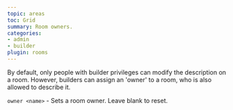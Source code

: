 ```yaml
---
topic: areas
toc: Grid
summary: Room owners.
categories:
- admin
- builder
plugin: rooms
---
```

By default, only people with builder privileges can modify the description on a room.  However, builders can assign an 'owner' to a room, who is also allowed to describe it.

`owner <name>` - Sets a room owner.  Leave blank to reset.
